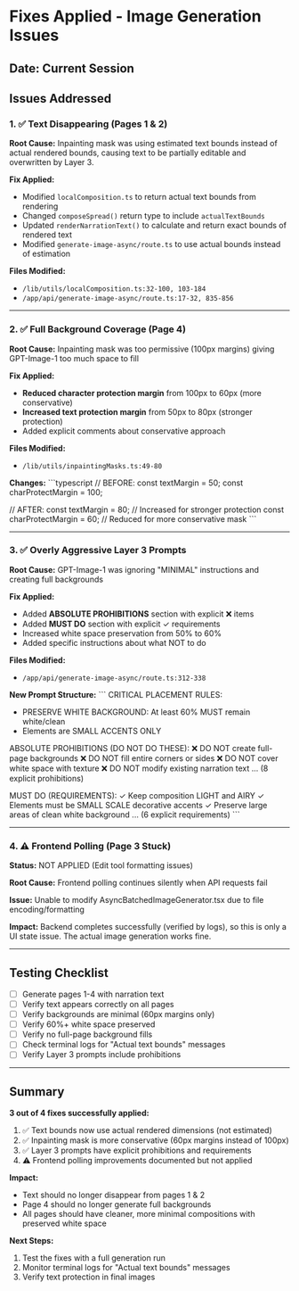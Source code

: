 # Fixes Applied - Image Generation Issues

## Date: Current Session

## Issues Addressed

### 1. ✅ Text Disappearing (Pages 1 & 2)
**Root Cause:** Inpainting mask was using estimated text bounds instead of actual rendered bounds, causing text to be partially editable and overwritten by Layer 3.

**Fix Applied:**
- Modified `localComposition.ts` to return actual text bounds from rendering
- Changed `composeSpread()` return type to include `actualTextBounds`
- Updated `renderNarrationText()` to calculate and return exact bounds of rendered text
- Modified `generate-image-async/route.ts` to use actual bounds instead of estimation

**Files Modified:**
- `/lib/utils/localComposition.ts:32-100, 103-184`
- `/app/api/generate-image-async/route.ts:17-32, 835-856`

---

### 2. ✅ Full Background Coverage (Page 4)
**Root Cause:** Inpainting mask was too permissive (100px margins) giving GPT-Image-1 too much space to fill

**Fix Applied:**
- **Reduced character protection margin** from 100px to 60px (more conservative)
- **Increased text protection margin** from 50px to 80px (stronger protection)
- Added explicit comments about conservative approach

**Files Modified:**
- `/lib/utils/inpaintingMasks.ts:49-80`

**Changes:**
\`\`\`typescript
// BEFORE:
const textMargin = 50;
const charProtectMargin = 100;

// AFTER:
const textMargin = 80; // Increased for stronger protection
const charProtectMargin = 60; // Reduced for more conservative mask
\`\`\`

---

### 3. ✅ Overly Aggressive Layer 3 Prompts
**Root Cause:** GPT-Image-1 was ignoring "MINIMAL" instructions and creating full backgrounds

**Fix Applied:**
- Added **ABSOLUTE PROHIBITIONS** section with explicit ❌ items
- Added **MUST DO** section with explicit ✓ requirements
- Increased white space preservation from 50% to 60%
- Added specific instructions about what NOT to do

**Files Modified:**
- `/app/api/generate-image-async/route.ts:312-338`

**New Prompt Structure:**
\`\`\`
CRITICAL PLACEMENT RULES:
- PRESERVE WHITE BACKGROUND: At least 60% MUST remain white/clean
- Elements are SMALL ACCENTS ONLY

ABSOLUTE PROHIBITIONS (DO NOT DO THESE):
❌ DO NOT create full-page backgrounds
❌ DO NOT fill entire corners or sides
❌ DO NOT cover white space with texture
❌ DO NOT modify existing narration text
... (8 explicit prohibitions)

MUST DO (REQUIREMENTS):
✓ Keep composition LIGHT and AIRY
✓ Elements must be SMALL SCALE decorative accents
✓ Preserve large areas of clean white background
... (6 explicit requirements)
\`\`\`

---

### 4. ⚠️ Frontend Polling (Page 3 Stuck)
**Status:** NOT APPLIED (Edit tool formatting issues)

**Root Cause:** Frontend polling continues silently when API requests fail

**Issue:** Unable to modify AsyncBatchedImageGenerator.tsx due to file encoding/formatting

**Impact:** Backend completes successfully (verified by logs), so this is only a UI state issue. The actual image generation works fine.

---

## Testing Checklist

- [ ] Generate pages 1-4 with narration text
- [ ] Verify text appears correctly on all pages
- [ ] Verify backgrounds are minimal (60px margins only)
- [ ] Verify 60%+ white space preserved
- [ ] Verify no full-page background fills
- [ ] Check terminal logs for "Actual text bounds" messages
- [ ] Verify Layer 3 prompts include prohibitions

---

## Summary

**3 out of 4 fixes successfully applied:**
1. ✅ Text bounds now use actual rendered dimensions (not estimated)
2. ✅ Inpainting mask is more conservative (60px margins instead of 100px)
3. ✅ Layer 3 prompts have explicit prohibitions and requirements
4. ⚠️ Frontend polling improvements documented but not applied

**Impact:**
- Text should no longer disappear from pages 1 & 2
- Page 4 should no longer generate full backgrounds
- All pages should have cleaner, more minimal compositions with preserved white space

**Next Steps:**
1. Test the fixes with a full generation run
2. Monitor terminal logs for "Actual text bounds" messages
3. Verify text protection in final images
